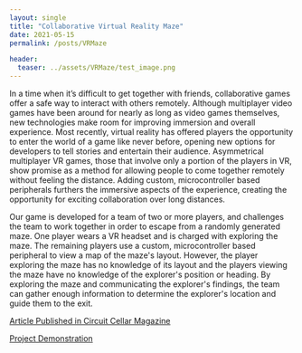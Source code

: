 ```yaml
---
layout: single
title: "Collaborative Virtual Reality Maze"
date: 2021-05-15
permalink: /posts/VRMaze

header:
  teaser: ../assets/VRMaze/test_image.png
---
```

In a time when it’s difficult to get together with friends, collaborative
games offer a safe way to interact with others remotely. Although multiplayer
video games have been around for nearly as long as video games themselves,
new technologies make room for improving immersion and overall
experience. Most recently, virtual reality has offered players the
opportunity to enter the world of a game like never before, opening new
options for developers to tell stories and entertain their audience.
Asymmetrical multiplayer VR games, those that involve only a portion of the
players in VR, show promise as a method for allowing people to come together
remotely without feeling the distance. Adding custom, microcontroller based
peripherals furthers the immersive aspects of the experience, creating the
opportunity for exciting collaboration over long distances.

Our game is developed for a team of two or more players, and challenges the
team to work together in order to escape from a randomly generated maze. One
player wears a VR headset and is charged with exploring the maze. The
remaining players use a custom, microcontroller based peripheral to view a
map of the maze's layout. However, the player exploring the maze has no
knowledge of its layout and the players viewing the maze have no knowledge of
the explorer's position or heading. By exploring the maze and communicating
the explorer's findings, the team can gather enough information to determine
the explorer's location and guide them to the exit. 

[Article Published in Circuit Cellar Magazine](https://circuitcellar.com/research-design-hub/projects/asymmetric-vr-game-with-custom-microcontroller-peripherals/)

[Project Demonstration](https://www.youtube.com/watch?v=3lw3BM_ad_0&list=PLDqMkB5cbBA7F_Rn8Jfj8CVBKGlAzMNA3&index=11)

